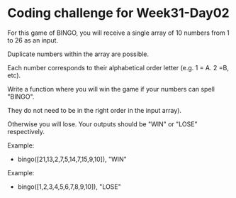 # Coding challenge for Week31-Day02

For this game of BINGO, you will receive a single array of 10 numbers from 1 to 26 as an input. 

Duplicate numbers within the array are possible.

Each number corresponds to their alphabetical order letter
 (e.g. 1 = A. 2 =B, etc).
 
Write a function where you will win the game if your numbers can spell "BINGO". 

They do not need to be in the right order in the input array).

Otherwise you will lose. Your outputs should be "WIN" or "LOSE" respectively.

Example:
- bingo([21,13,2,7,5,14,7,15,9,10]), "WIN"

Example: 
- bingo([1,2,3,4,5,6,7,8,9,10]), "LOSE"